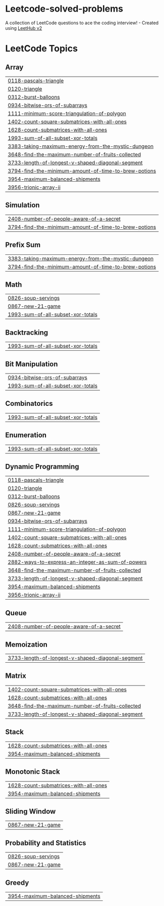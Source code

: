 # Leetcode-solved-problems
A collection of LeetCode questions to ace the coding interview! - Created using [LeetHub v2](https://github.com/arunbhardwaj/LeetHub-2.0)

<!---LeetCode Topics Start-->
# LeetCode Topics
## Array
|  |
| ------- |
| [0118-pascals-triangle](https://github.com/fuzziecoder/Leetcode-solved-problems/tree/master/0118-pascals-triangle) |
| [0120-triangle](https://github.com/fuzziecoder/Leetcode-solved-problems/tree/master/0120-triangle) |
| [0312-burst-balloons](https://github.com/fuzziecoder/Leetcode-solved-problems/tree/master/0312-burst-balloons) |
| [0934-bitwise-ors-of-subarrays](https://github.com/fuzziecoder/Leetcode-solved-problems/tree/master/0934-bitwise-ors-of-subarrays) |
| [1111-minimum-score-triangulation-of-polygon](https://github.com/fuzziecoder/Leetcode-solved-problems/tree/master/1111-minimum-score-triangulation-of-polygon) |
| [1402-count-square-submatrices-with-all-ones](https://github.com/fuzziecoder/Leetcode-solved-problems/tree/master/1402-count-square-submatrices-with-all-ones) |
| [1628-count-submatrices-with-all-ones](https://github.com/fuzziecoder/Leetcode-solved-problems/tree/master/1628-count-submatrices-with-all-ones) |
| [1993-sum-of-all-subset-xor-totals](https://github.com/fuzziecoder/Leetcode-solved-problems/tree/master/1993-sum-of-all-subset-xor-totals) |
| [3383-taking-maximum-energy-from-the-mystic-dungeon](https://github.com/fuzziecoder/Leetcode-solved-problems/tree/master/3383-taking-maximum-energy-from-the-mystic-dungeon) |
| [3648-find-the-maximum-number-of-fruits-collected](https://github.com/fuzziecoder/Leetcode-solved-problems/tree/master/3648-find-the-maximum-number-of-fruits-collected) |
| [3733-length-of-longest-v-shaped-diagonal-segment](https://github.com/fuzziecoder/Leetcode-solved-problems/tree/master/3733-length-of-longest-v-shaped-diagonal-segment) |
| [3794-find-the-minimum-amount-of-time-to-brew-potions](https://github.com/fuzziecoder/Leetcode-solved-problems/tree/master/3794-find-the-minimum-amount-of-time-to-brew-potions) |
| [3954-maximum-balanced-shipments](https://github.com/fuzziecoder/Leetcode-solved-problems/tree/master/3954-maximum-balanced-shipments) |
| [3956-trionic-array-ii](https://github.com/fuzziecoder/Leetcode-solved-problems/tree/master/3956-trionic-array-ii) |
## Simulation
|  |
| ------- |
| [2408-number-of-people-aware-of-a-secret](https://github.com/fuzziecoder/Leetcode-solved-problems/tree/master/2408-number-of-people-aware-of-a-secret) |
| [3794-find-the-minimum-amount-of-time-to-brew-potions](https://github.com/fuzziecoder/Leetcode-solved-problems/tree/master/3794-find-the-minimum-amount-of-time-to-brew-potions) |
## Prefix Sum
|  |
| ------- |
| [3383-taking-maximum-energy-from-the-mystic-dungeon](https://github.com/fuzziecoder/Leetcode-solved-problems/tree/master/3383-taking-maximum-energy-from-the-mystic-dungeon) |
| [3794-find-the-minimum-amount-of-time-to-brew-potions](https://github.com/fuzziecoder/Leetcode-solved-problems/tree/master/3794-find-the-minimum-amount-of-time-to-brew-potions) |
## Math
|  |
| ------- |
| [0826-soup-servings](https://github.com/fuzziecoder/Leetcode-solved-problems/tree/master/0826-soup-servings) |
| [0867-new-21-game](https://github.com/fuzziecoder/Leetcode-solved-problems/tree/master/0867-new-21-game) |
| [1993-sum-of-all-subset-xor-totals](https://github.com/fuzziecoder/Leetcode-solved-problems/tree/master/1993-sum-of-all-subset-xor-totals) |
## Backtracking
|  |
| ------- |
| [1993-sum-of-all-subset-xor-totals](https://github.com/fuzziecoder/Leetcode-solved-problems/tree/master/1993-sum-of-all-subset-xor-totals) |
## Bit Manipulation
|  |
| ------- |
| [0934-bitwise-ors-of-subarrays](https://github.com/fuzziecoder/Leetcode-solved-problems/tree/master/0934-bitwise-ors-of-subarrays) |
| [1993-sum-of-all-subset-xor-totals](https://github.com/fuzziecoder/Leetcode-solved-problems/tree/master/1993-sum-of-all-subset-xor-totals) |
## Combinatorics
|  |
| ------- |
| [1993-sum-of-all-subset-xor-totals](https://github.com/fuzziecoder/Leetcode-solved-problems/tree/master/1993-sum-of-all-subset-xor-totals) |
## Enumeration
|  |
| ------- |
| [1993-sum-of-all-subset-xor-totals](https://github.com/fuzziecoder/Leetcode-solved-problems/tree/master/1993-sum-of-all-subset-xor-totals) |
## Dynamic Programming
|  |
| ------- |
| [0118-pascals-triangle](https://github.com/fuzziecoder/Leetcode-solved-problems/tree/master/0118-pascals-triangle) |
| [0120-triangle](https://github.com/fuzziecoder/Leetcode-solved-problems/tree/master/0120-triangle) |
| [0312-burst-balloons](https://github.com/fuzziecoder/Leetcode-solved-problems/tree/master/0312-burst-balloons) |
| [0826-soup-servings](https://github.com/fuzziecoder/Leetcode-solved-problems/tree/master/0826-soup-servings) |
| [0867-new-21-game](https://github.com/fuzziecoder/Leetcode-solved-problems/tree/master/0867-new-21-game) |
| [0934-bitwise-ors-of-subarrays](https://github.com/fuzziecoder/Leetcode-solved-problems/tree/master/0934-bitwise-ors-of-subarrays) |
| [1111-minimum-score-triangulation-of-polygon](https://github.com/fuzziecoder/Leetcode-solved-problems/tree/master/1111-minimum-score-triangulation-of-polygon) |
| [1402-count-square-submatrices-with-all-ones](https://github.com/fuzziecoder/Leetcode-solved-problems/tree/master/1402-count-square-submatrices-with-all-ones) |
| [1628-count-submatrices-with-all-ones](https://github.com/fuzziecoder/Leetcode-solved-problems/tree/master/1628-count-submatrices-with-all-ones) |
| [2408-number-of-people-aware-of-a-secret](https://github.com/fuzziecoder/Leetcode-solved-problems/tree/master/2408-number-of-people-aware-of-a-secret) |
| [2882-ways-to-express-an-integer-as-sum-of-powers](https://github.com/fuzziecoder/Leetcode-solved-problems/tree/master/2882-ways-to-express-an-integer-as-sum-of-powers) |
| [3648-find-the-maximum-number-of-fruits-collected](https://github.com/fuzziecoder/Leetcode-solved-problems/tree/master/3648-find-the-maximum-number-of-fruits-collected) |
| [3733-length-of-longest-v-shaped-diagonal-segment](https://github.com/fuzziecoder/Leetcode-solved-problems/tree/master/3733-length-of-longest-v-shaped-diagonal-segment) |
| [3954-maximum-balanced-shipments](https://github.com/fuzziecoder/Leetcode-solved-problems/tree/master/3954-maximum-balanced-shipments) |
| [3956-trionic-array-ii](https://github.com/fuzziecoder/Leetcode-solved-problems/tree/master/3956-trionic-array-ii) |
## Queue
|  |
| ------- |
| [2408-number-of-people-aware-of-a-secret](https://github.com/fuzziecoder/Leetcode-solved-problems/tree/master/2408-number-of-people-aware-of-a-secret) |
## Memoization
|  |
| ------- |
| [3733-length-of-longest-v-shaped-diagonal-segment](https://github.com/fuzziecoder/Leetcode-solved-problems/tree/master/3733-length-of-longest-v-shaped-diagonal-segment) |
## Matrix
|  |
| ------- |
| [1402-count-square-submatrices-with-all-ones](https://github.com/fuzziecoder/Leetcode-solved-problems/tree/master/1402-count-square-submatrices-with-all-ones) |
| [1628-count-submatrices-with-all-ones](https://github.com/fuzziecoder/Leetcode-solved-problems/tree/master/1628-count-submatrices-with-all-ones) |
| [3648-find-the-maximum-number-of-fruits-collected](https://github.com/fuzziecoder/Leetcode-solved-problems/tree/master/3648-find-the-maximum-number-of-fruits-collected) |
| [3733-length-of-longest-v-shaped-diagonal-segment](https://github.com/fuzziecoder/Leetcode-solved-problems/tree/master/3733-length-of-longest-v-shaped-diagonal-segment) |
## Stack
|  |
| ------- |
| [1628-count-submatrices-with-all-ones](https://github.com/fuzziecoder/Leetcode-solved-problems/tree/master/1628-count-submatrices-with-all-ones) |
| [3954-maximum-balanced-shipments](https://github.com/fuzziecoder/Leetcode-solved-problems/tree/master/3954-maximum-balanced-shipments) |
## Monotonic Stack
|  |
| ------- |
| [1628-count-submatrices-with-all-ones](https://github.com/fuzziecoder/Leetcode-solved-problems/tree/master/1628-count-submatrices-with-all-ones) |
| [3954-maximum-balanced-shipments](https://github.com/fuzziecoder/Leetcode-solved-problems/tree/master/3954-maximum-balanced-shipments) |
## Sliding Window
|  |
| ------- |
| [0867-new-21-game](https://github.com/fuzziecoder/Leetcode-solved-problems/tree/master/0867-new-21-game) |
## Probability and Statistics
|  |
| ------- |
| [0826-soup-servings](https://github.com/fuzziecoder/Leetcode-solved-problems/tree/master/0826-soup-servings) |
| [0867-new-21-game](https://github.com/fuzziecoder/Leetcode-solved-problems/tree/master/0867-new-21-game) |
## Greedy
|  |
| ------- |
| [3954-maximum-balanced-shipments](https://github.com/fuzziecoder/Leetcode-solved-problems/tree/master/3954-maximum-balanced-shipments) |
<!---LeetCode Topics End-->